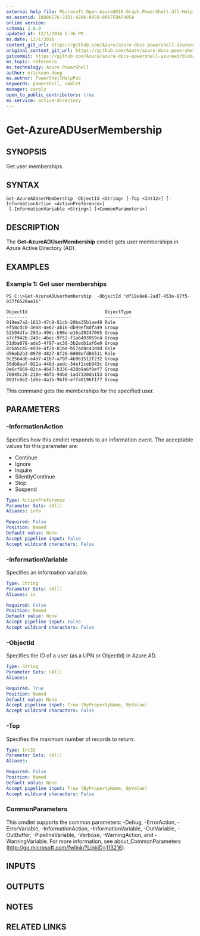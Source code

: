 ```yaml
---
external help file: Microsoft.Open.AzureAD16.Graph.PowerShell.dll-Help.xml
ms.assetid: 18D86E76-31D1-4286-8950-8067FBAF005A
online version: 
schema: 2.0.0
updated_at: 12/1/2016 5:36 PM
ms.date: 12/1/2016
content_git_url: https://github.com/Azure/azure-docs-powershell-azuread/blob/master/Azure%20AD%20Cmdlets/AzureAD/v2/Get-AzureADUserMembership.md
original_content_git_url: https://github.com/Azure/azure-docs-powershell-azuread/blob/master/Azure%20AD%20Cmdlets/AzureAD/v2/Get-AzureADUserMembership.md
gitcommit: https://github.com/Azure/azure-docs-powershell-azuread/blob/8f658f99458e2c236d5f4be363030b6f24cacc4c/Azure%20AD%20Cmdlets/AzureAD/v2/Get-AzureADUserMembership.md
ms.topic: reference
ms.technology: Azure PowerShell
author: erickson-doug
ms.author: PowerShellHelpPub
keywords: powershell, cmdlet
manager: carolz
open_to_public_contributors: true
ms.service: active-directory
---
```


# Get-AzureADUserMembership

## SYNOPSIS
Get user memberships.

## SYNTAX

```
Get-AzureADUserMembership -ObjectId <String> [-Top <Int32>] [-InformationAction <ActionPreference>]
 [-InformationVariable <String>] [<CommonParameters>]
```

## DESCRIPTION
The **Get-AzureADUserMembership** cmdlet gets user memberships in Azure Active Directory (AD).

## EXAMPLES

### Example 1: Get user memberships
```
PS C:\>Get-AzureADUserMembership  -ObjectId "df19e8e6-2ad7-453e-87f5-037f6529ae16"

ObjectId                             ObjectType
--------                             ----------
019ea7a2-1613-47c9-81cb-20ba35b1ae48 Role
ef58cdc0-3e08-4e02-ab16-db99ef8dfa49 Group
52b94dfa-293a-496c-b98e-e16a20247065 Group
a7cf942b-248c-4bec-9f52-f1a6493959c4 Group
31dba078-ade5-4f97-ac38-3b2edb1af6e0 Group
8c6a5c45-e93e-4f2b-81be-b57ad4c43ddd Role
d96eb2b3-0970-4827-8f26-6008efd86511 Role
9c2564d6-e4d7-4167-a79f-4b961512f232 Group
36db8aaf-022a-448d-aedc-34ef2ceb943c Group
0e6cf869-82ca-4647-b330-420b9a6f8ef7 Group
78045c26-218e-46fb-94b6-1a47320da153 Group
093fc0e2-1d6e-4a1b-9bf8-effa0196f1f7 Group
```

This command gets the memberships for the specified user.

## PARAMETERS

### -InformationAction
Specifies how this cmdlet responds to an information event. The acceptable values for this parameter are:

- Continue
- Ignore
- Inquire
- SilentlyContinue
- Stop
- Suspend

```yaml
Type: ActionPreference
Parameter Sets: (All)
Aliases: infa

Required: False
Position: Named
Default value: None
Accept pipeline input: False
Accept wildcard characters: False
```

### -InformationVariable
Specifies an information variable.

```yaml
Type: String
Parameter Sets: (All)
Aliases: iv

Required: False
Position: Named
Default value: None
Accept pipeline input: False
Accept wildcard characters: False
```

### -ObjectId
Specifies the ID of a user (as a UPN or ObjectId) in Azure AD. 

```yaml
Type: String
Parameter Sets: (All)
Aliases: 

Required: True
Position: Named
Default value: None
Accept pipeline input: True (ByPropertyName, ByValue)
Accept wildcard characters: False
```

### -Top
Specifies the maximum number of records to return.

```yaml
Type: Int32
Parameter Sets: (All)
Aliases: 

Required: False
Position: Named
Default value: None
Accept pipeline input: True (ByPropertyName, ByValue)
Accept wildcard characters: False
```

### CommonParameters
This cmdlet supports the common parameters: -Debug, -ErrorAction, -ErrorVariable, -InformationAction, -InformationVariable, -OutVariable, -OutBuffer, -PipelineVariable, -Verbose, -WarningAction, and -WarningVariable. For more information, see about_CommonParameters (http://go.microsoft.com/fwlink/?LinkID=113216).

## INPUTS

## OUTPUTS

## NOTES

## RELATED LINKS


